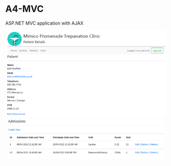 # A4-MVC

ASP.NET MVC application with AJAX

![screenshot](https://github.com/uncleankiwi/A4-MVC/blob/master/A4VG/Preview/preview.PNG "screenshot")


